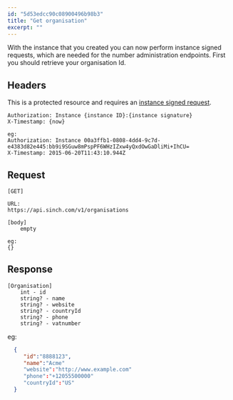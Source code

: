 ```yaml
---
id: "5d53edcc90c08900496b98b3"
title: "Get organisation"
excerpt: ""
---
```

With the instance that you created you can now perform instance signed requests, which are needed for the number administration endpoints. First you should retrieve your organisation Id.

## Headers

This is a protected resource and requires an [instance signed request](doc:instancesignedrequest).

    Authorization: Instance {instance ID}:{instance signature}
    X-Timestamp: {now}
    
    eg:
    Authorization: Instance 00a3ffb1-0808-4dd4-9c7d-e4383d82e445:bb9i9SGuw8mPspPF6WHzIZxw4yQxdOwGaDliMi+IhCU=
    X-Timestamp: 2015-06-20T11:43:10.944Z

## Request

    [GET]
    
    URL:
    https://api.sinch.com/v1/organisations

    [body]
        empty
    
    eg:
    {}

## Response

    [Organisation]
        int - id
        string? - name
        string? - website
        string? - countryId
        string? - phone
        string? - vatnumber
    
eg:

```json
  {
     "id":"8888123",
     "name":"Acme"
     "website":"http://www.example.com"
     "phone":"+12055500000"
     "countryId":"US"
  }
```